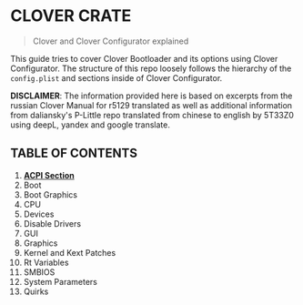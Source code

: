 # CLOVER CRATE
> Clover and Clover Configurator explained

This guide tries to cover Clover Bootloader and its options using Clover Configurator. The structure of this repo loosely follows the hierarchy of the `config.plist` and sections inside of Clover Configurator.

**DISCLAIMER**: The information provided here is based on excerpts from the russian Clover Manual for r5129 translated as well as additional information from daliansky's P-Little repo translated from chinese to english by 5T33Z0 using deepL, yandex and google translate.

## TABLE OF CONTENTS

1. [**ACPI Section**](https://github.com/5T33Z0/Clover-Crate/tree/main/01_ACPI)
2. Boot
3. Boot Graphics
4. CPU
5. Devices
6. Disable Drivers
7. GUI
8. Graphics
9. Kernel and Kext Patches
10. Rt Variables
11. SMBIOS
12. System Parameters
13. Quirks
